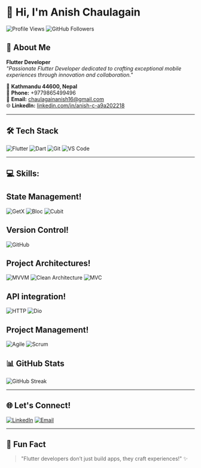 # 👋 Hi, I'm Anish Chaulagain

![Profile Views](https://komarev.com/ghpvc/?username=anishchaulagain&color=blueviolet)
![GitHub Followers](https://img.shields.io/github/followers/anishchaulagain?style=social)

## 🚀 About Me
**Flutter Developer**  
_"Passionate Flutter Developer dedicated to crafting exceptional mobile experiences through innovation and collaboration."_

📍 **Kathmandu 44600, Nepal**  
📱 **Phone:** +9779865499496  
📧 **Email:** [chaulagainanish16@gmail.com](mailto:chaulagainanish16@gmail.com)  
🌐 **LinkedIn:** [linkedin.com/in/anish-c-a9a202218](https://www.linkedin.com/in/anish-c-a9a202218/)

---

## 🛠️ Tech Stack
![Flutter](https://img.shields.io/badge/Flutter-02569B?style=for-the-badge&logo=flutter&logoColor=white)
![Dart](https://img.shields.io/badge/Dart-0175C2?style=for-the-badge&logo=dart&logoColor=white)
![Git](https://img.shields.io/badge/Git-F05032?style=for-the-badge&logo=git&logoColor=white)
![VS Code](https://img.shields.io/badge/VS_Code-007ACC?style=for-the-badge&logo=visual-studio-code&logoColor=white)

---
## 💻 Skills:

## State Management!
  ![GetX](https://img.shields.io/badge/GetX-0A74D6?style=for-the-badge&logo=flutter&logoColor=white)
  ![Bloc](https://img.shields.io/badge/Bloc-0073E6?style=for-the-badge&logo=flutter&logoColor=white)
  ![Cubit](https://img.shields.io/badge/Cubit-0277BD?style=for-the-badge&logo=flutter&logoColor=white)

## Version Control!
  ![GitHub](https://img.shields.io/badge/GitHub-181717?style=for-the-badge&logo=github&logoColor=white)

## Project Architectures!
  ![MVVM](https://img.shields.io/badge/MVVM-4A90E2?style=for-the-badge&logo=flutter&logoColor=white)
  ![Clean Architecture](https://img.shields.io/badge/Clean_Architecture-00B0B9?style=for-the-badge&logo=flutter&logoColor=white)
  ![MVC](https://img.shields.io/badge/MVC-FF69B4?style=for-the-badge&logo=flutter&logoColor=white)

## API integration!
  ![HTTP](https://img.shields.io/badge/HTTP-0078D4?style=for-the-badge&logo=http&logoColor=white)
  ![Dio](https://img.shields.io/badge/Dio-009688?style=for-the-badge&logo=flutter&logoColor=white)

## Project Management!
  ![Agile](https://img.shields.io/badge/Agile-DF6800?style=for-the-badge&logo=atlassian&logoColor=white)
  ![Scrum](https://img.shields.io/badge/Scrum-DC6C43?style=for-the-badge&logo=scrum&logoColor=white)

## 📊 GitHub Stats
<p align="left">
  <img src="https://github-readme-streak-stats.herokuapp.com/?user=anishchaulagain16&theme=tokyonight" alt="GitHub Streak" />
</p>

---

## 🌐 Let's Connect!
<p align="left">
  <a href="https://www.linkedin.com/in/anish-c-a9a202218/"><img alt="LinkedIn" src="https://img.shields.io/badge/LinkedIn-0077B5?style=for-the-badge&logo=linkedin&logoColor=white"/></a>
  <a href="mailto:chaulagainanish16@gmail.com"><img alt="Email" src="https://img.shields.io/badge/Email-D14836?style=for-the-badge&logo=gmail&logoColor=white"/></a>
</p>

---

## 🌟 Fun Fact
> "Flutter developers don’t just build apps, they craft experiences!" ✨

